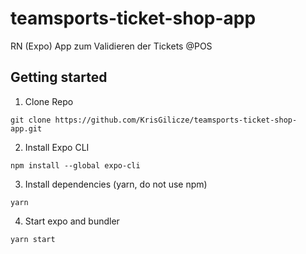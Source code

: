 # teamsports-ticket-shop-app
RN (Expo) App zum Validieren der Tickets @POS

## Getting started
1. Clone Repo
```
git clone https://github.com/KrisGilicze/teamsports-ticket-shop-app.git
```
2. Install Expo CLI
```
npm install --global expo-cli
```
3. Install dependencies (yarn, do not use npm)
```
yarn
```
4. Start expo and bundler
```
yarn start
```
